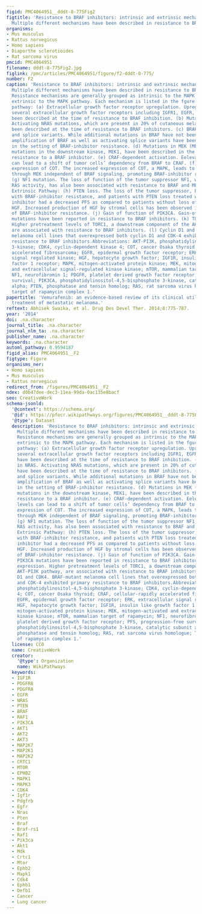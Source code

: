 ```yaml
---
figid: PMC4064951__dddt-8-775Fig2
figtitle: 'Resistance to BRAF inhibitors: intrinsic and extrinsic mechanisms.Notes:
  Multiple different mechanisms have been described in resistance to BRAF inhibitors'
organisms:
- Mus musculus
- Rattus norvegicus
- Homo sapiens
- Diaporthe sclerotioides
- Rat sarcoma virus
pmcid: PMC4064951
filename: dddt-8-775Fig2.jpg
figlink: /pmc/articles/PMC4064951/figure/f2-dddt-8-775/
number: F2
caption: 'Resistance to BRAF inhibitors: intrinsic and extrinsic mechanisms.Notes:
  Multiple different mechanisms have been described in resistance to BRAF inhibitors.
  Resistance mechanisms are generally grouped as intrinsic to the MAPK pathway or
  extrinsic to the MAPK pathway. Each mechanism is listed in the fgure. Intrinsic
  pathway: (a) Extracellular growth factor receptor upregulation. Upregulation of
  several extracellular growth factor receptors including IGFR1, EGFR, and PDGFR have
  been described at the time of resistance to BRAF inhibition. (b) Mutation in NRAS.
  Activating NRAS mutations, which are present in 20% of cutaneous melanomas, have
  been described at the time of resistance to BRAF inhibitors. (c) BRAF amplification
  and splice variants. While additional mutations in BRAF have not been reported,
  amplification of BRAF as well as activating splice variants have been described
  in the setting of BRAF-inhibitor resistance. (d) Mutations in MEK (MEK1). Activation
  mutations in the downstream kinase, MEK1, have been described in the setting of
  resistance to a BRAF inhibitor. (e) CRAF-dependent activation. Eelevated CRAF levels
  can lead to a shift of tumor cells’ dependency from BRAF to CRAF. (f) Increased
  expression of COT. The increased expression of COT, a MAPK, leads to ERK activation
  through MEK independent of BRAF signaling, promoting BRAF-inhibitor resistance.
  (g) NF1 mutation. The loss of function of the tumor suppressor NF1, which inhibits
  RAS activity, has also been associated with resistance to BRAF and MEK inhibitors.
  Extrinsic Pathway: (h) PTEN loss. The loss of the tumor suppressor, PTEN, is associated
  with BRAF-inhibitor resistance, and patients with PTEN loss treated with a BRAF
  inhibitor had a decreased PFS as compared to patients without loss of PTEN. (i)
  HGF. Increased production of HGF by stromal cells has been observed in the setting
  of BRAF-inhibitor resistance. (j) Gain of function of PIK3CA. Gain-of-function PIK3CA
  mutations have been reported in resistance to BRAF inhibitors. (k) TORC1 expression.
  Higher pretreatment levels of TORC1, a downstream component of the AKT-PI3K pathway,
  are associated with resistance to BRAF inhibitors. (l) Cyclin D1 and CDK4. BRAF-mutant
  melanoma cell lines that overexpressed both cyclin D1 and CDK-4 exhibited primary
  resistance to BRAF inhibitors.Abbreviations: AKT-PI3K, phosphatidylinositol-4,5-bisphosphate
  3-kinase; CDK4, cyclin-dependent kinase 4; COT, cancer Osaka thyroid; CRAF, cellular-rapidly
  accelerated fibrosarcoma; EGFR, epidermal growth factor receptor; ERK, extracellular
  signal regulated kinase; HGF, hepatocyte growth factor; IGF1R, insulin like growth
  factor 1 receptor; MAPK, mitogen-activated protein kinase; MEK, mitogen-activated
  and extracellular signal-regulated kinase kinase; mTOR, mammalian target of rapamycin;
  NF1, neurofibromin 1; PDGFR, platelet derived growth factor receptor; PFS, progression-free
  survival; PIK3CA, phosphatidylinositol-4,5-bisphosphate 3-kinase, catalytic subunit
  alpha; PTEN, phosphatase and tensin homolog; RAS, rat sarcoma virus homologue; TORC1,
  target of rapamycin complex 1.'
papertitle: 'Vemurafenib: an evidence-based review of its clinical utility in the
  treatment of metastatic melanoma.'
reftext: Abhisek Swaika, et al. Drug Des Devel Ther. 2014;8:775-787.
year: '2014'
doi: .na.character
journal_title: .na.character
journal_nlm_ta: .na.character
publisher_name: .na.character
keywords: .na.character
automl_pathway: 0.9594187
figid_alias: PMC4064951__F2
figtype: Figure
organisms_ner:
- Homo sapiens
- Mus musculus
- Rattus norvegicus
redirect_from: /figures/PMC4064951__F2
ndex: d0b47dee-dec3-11ea-99da-0ac135e8bacf
seo: CreativeWork
schema-jsonld:
  '@context': https://schema.org/
  '@id': https://pfocr.wikipathways.org/figures/PMC4064951__dddt-8-775Fig2.html
  '@type': Dataset
  description: 'Resistance to BRAF inhibitors: intrinsic and extrinsic mechanisms.Notes:
    Multiple different mechanisms have been described in resistance to BRAF inhibitors.
    Resistance mechanisms are generally grouped as intrinsic to the MAPK pathway or
    extrinsic to the MAPK pathway. Each mechanism is listed in the fgure. Intrinsic
    pathway: (a) Extracellular growth factor receptor upregulation. Upregulation of
    several extracellular growth factor receptors including IGFR1, EGFR, and PDGFR
    have been described at the time of resistance to BRAF inhibition. (b) Mutation
    in NRAS. Activating NRAS mutations, which are present in 20% of cutaneous melanomas,
    have been described at the time of resistance to BRAF inhibitors. (c) BRAF amplification
    and splice variants. While additional mutations in BRAF have not been reported,
    amplification of BRAF as well as activating splice variants have been described
    in the setting of BRAF-inhibitor resistance. (d) Mutations in MEK (MEK1). Activation
    mutations in the downstream kinase, MEK1, have been described in the setting of
    resistance to a BRAF inhibitor. (e) CRAF-dependent activation. Eelevated CRAF
    levels can lead to a shift of tumor cells’ dependency from BRAF to CRAF. (f) Increased
    expression of COT. The increased expression of COT, a MAPK, leads to ERK activation
    through MEK independent of BRAF signaling, promoting BRAF-inhibitor resistance.
    (g) NF1 mutation. The loss of function of the tumor suppressor NF1, which inhibits
    RAS activity, has also been associated with resistance to BRAF and MEK inhibitors.
    Extrinsic Pathway: (h) PTEN loss. The loss of the tumor suppressor, PTEN, is associated
    with BRAF-inhibitor resistance, and patients with PTEN loss treated with a BRAF
    inhibitor had a decreased PFS as compared to patients without loss of PTEN. (i)
    HGF. Increased production of HGF by stromal cells has been observed in the setting
    of BRAF-inhibitor resistance. (j) Gain of function of PIK3CA. Gain-of-function
    PIK3CA mutations have been reported in resistance to BRAF inhibitors. (k) TORC1
    expression. Higher pretreatment levels of TORC1, a downstream component of the
    AKT-PI3K pathway, are associated with resistance to BRAF inhibitors. (l) Cyclin
    D1 and CDK4. BRAF-mutant melanoma cell lines that overexpressed both cyclin D1
    and CDK-4 exhibited primary resistance to BRAF inhibitors.Abbreviations: AKT-PI3K,
    phosphatidylinositol-4,5-bisphosphate 3-kinase; CDK4, cyclin-dependent kinase
    4; COT, cancer Osaka thyroid; CRAF, cellular-rapidly accelerated fibrosarcoma;
    EGFR, epidermal growth factor receptor; ERK, extracellular signal regulated kinase;
    HGF, hepatocyte growth factor; IGF1R, insulin like growth factor 1 receptor; MAPK,
    mitogen-activated protein kinase; MEK, mitogen-activated and extracellular signal-regulated
    kinase kinase; mTOR, mammalian target of rapamycin; NF1, neurofibromin 1; PDGFR,
    platelet derived growth factor receptor; PFS, progression-free survival; PIK3CA,
    phosphatidylinositol-4,5-bisphosphate 3-kinase, catalytic subunit alpha; PTEN,
    phosphatase and tensin homolog; RAS, rat sarcoma virus homologue; TORC1, target
    of rapamycin complex 1.'
  license: CC0
  name: CreativeWork
  creator:
    '@type': Organization
    name: WikiPathways
  keywords:
  - IGF1R
  - PDGFRB
  - PDGFRA
  - EGFR
  - NRAS
  - PTEN
  - BRAF
  - RAF1
  - PIK3CA
  - AKT1
  - AKT2
  - AKT3
  - MAP2K7
  - MAP2K1
  - MAP2K2
  - CRTC1
  - MTOR
  - EPHB2
  - MAPK1
  - MAPK3
  - CDK4
  - Igf1r
  - Pdgfrb
  - Egfr
  - Nras
  - Pten
  - Braf
  - Braf-rs1
  - Raf1
  - Pik3ca
  - Akt1
  - Mdk
  - Crtc1
  - Mtor
  - Ephb2
  - Mapk1
  - Cdk4
  - Ephb1
  - Defb1
  - Cancer
  - Lung cancer
---
```

